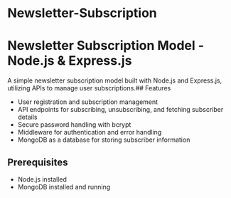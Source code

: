 # Newsletter-Subscription
# Newsletter Subscription Model - Node.js & Express.js

A simple newsletter subscription model built with Node.js and Express.js, utilizing APIs to manage user subscriptions.## Features
- User registration and subscription management
- API endpoints for subscribing, unsubscribing, and fetching subscriber details
- Secure password handling with bcrypt
- Middleware for authentication and error handling
- MongoDB as a database for storing subscriber information

## Prerequisites
- Node.js installed
- MongoDB installed and running
